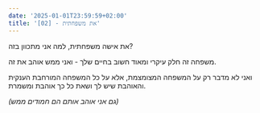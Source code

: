 ```yaml
---
date: '2025-01-01T23:59:59+02:00'
title: '[02] - את משפחתית'
---
```

את אישה משפחתית, למה אני מתכוון בזה?

משפחה זה חלק עיקרי ומאוד חשוב בחיים שלך - ואני ממש אוהב את זה.

ואני לא מדבר רק על המשפחה המצומצמת, אלא על כל המשפחה המורחבת הענקית והאוהבת שיש לך ושאת כל כך אוהבת ומשמרת.

*(גם אני אוהב אותם הם חמודים ממש)*